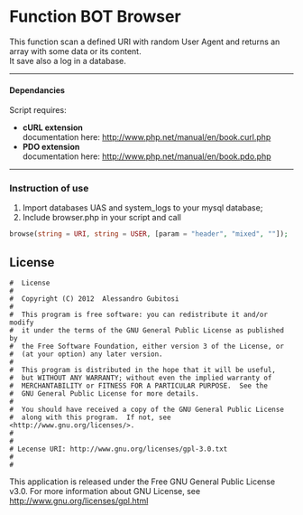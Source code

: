 # Function BOT Browser
This function scan a defined URI with random User Agent and returns an array with some data or its content.  
It save also a log in a database.  

----

#### Dependancies
Script requires:
* **cURL extension**  
documentation here: http://www.php.net/manual/en/book.curl.php
* **PDO extension**  
documentation here: http://www.php.net/manual/en/book.pdo.php

----

### Instruction of use
1. Import databases UAS and system_logs to your mysql database;
2. Include browser.php in your script and call  
```Php
browse(string = URI, string = USER, [param = "header", "mixed", ""]);
```



## License
    #  License
    #  
    #  Copyright (C) 2012  Alessandro Gubitosi
    #  
    #  This program is free software: you can redistribute it and/or modify
    #  it under the terms of the GNU General Public License as published by
    #  the Free Software Foundation, either version 3 of the License, or
    #  (at your option) any later version.
    #  
    #  This program is distributed in the hope that it will be useful,
    #  but WITHOUT ANY WARRANTY; without even the implied warranty of
    #  MERCHANTABILITY or FITNESS FOR A PARTICULAR PURPOSE.  See the
    #  GNU General Public License for more details.
    #  
    #  You should have received a copy of the GNU General Public License
    #  along with this program.  If not, see <http://www.gnu.org/licenses/>.
    #
    #
    # Lecense URI: http://www.gnu.org/licenses/gpl-3.0.txt
    #
    #    

This application is released under the Free GNU General Public License v3.0.
For more information about GNU License, see http://www.gnu.org/licenses/gpl.html